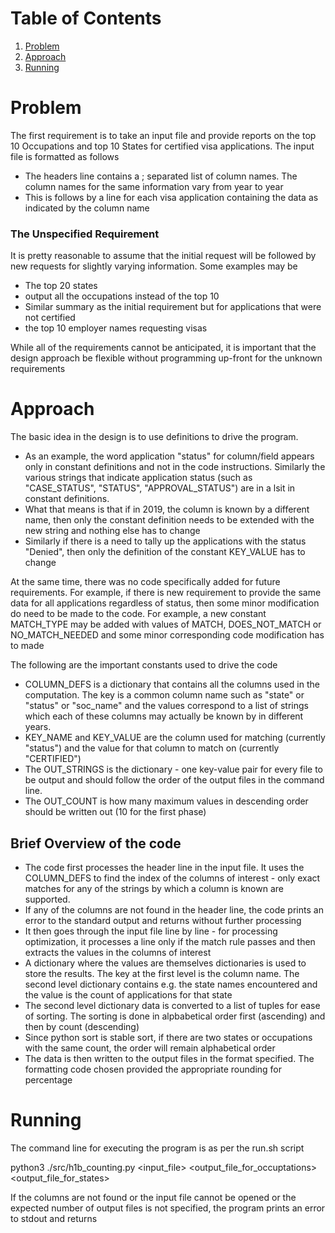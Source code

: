 # Table of Contents
1. [Problem](README.md#problem)
2. [Approach](README.md#approach)
3. [Running](README.md#running)

# Problem

The first requirement is to take an input file and provide reports on the top 10 Occupations and top 10 States for certified visa applications. The input file is formatted as follows
* The headers line contains a ; separated list of column names. The column names for the same information vary from year to year
* This is follows by a line for each visa application containing the data as indicated by the column name

### The Unspecified Requirement

It is pretty reasonable to assume that the initial request will be followed by new requests for slightly varying information. Some examples may be
* The top 20 states
* output all the occupations instead of the top 10
* Similar summary as the initial requirement but for applications that were not certified
* the top 10 employer names requesting visas

While all of the requirements cannot be anticipated, it is important that the design approach be flexible without programming up-front for the unknown requirements


# Approach

The basic idea in the design is to use definitions to drive the program.
* As an example, the word application "status" for column/field appears only in constant definitions and not in the code instructions. Similarly the various strings that indicate application status (such as "CASE_STATUS", "STATUS", "APPROVAL_STATUS") are in a lsit in constant definitions.
* What that means is that if in 2019, the column is known by a different name, then only the constant definition needs to be extended with the new string and nothing else has to change
* Similarly if there is a need to tally up the applications with the status "Denied", then only the definition of the constant KEY_VALUE has to change

At the same time, there was no code specifically added for future requirements. For example, if there is new requirement to provide the same data for all applications regardless of status, then some minor modification do need to be made to the code. For example, a new constant MATCH_TYPE may be added with values of MATCH, DOES_NOT_MATCH or NO_MATCH_NEEDED and some minor corresponding code modification has to made

The following are the important constants used to drive the code

* COLUMN_DEFS is a dictionary that contains all the columns used in the computation. The key is a common column name such as "state" or "status" or "soc_name" and the values correspond to a list of strings which each of these columns may actually be known by in different years.
* KEY_NAME and KEY_VALUE are the column used for matching (currently "status") and the value for that column to match on (currently "CERTIFIED")
* The OUT_STRINGS is the dictionary - one key-value pair for every file to be output and should follow the order of the output files in the command line.
* The OUT_COUNT is how many maximum values in descending order should be written out (10 for the first phase)

## Brief Overview of the code

* The code first processes the header line in the input file. It uses the COLUMN_DEFS to find the index of the columns of interest - only exact matches for any of the strings by which a column is known are supported.
* If any of the columns are not found in the header line, the code prints an error to the standard output and returns without further processing
* It then goes through the input file line by line - for processing optimization, it processes a line only if the match rule passes and then extracts the values in the columns of interest
* A dictionary where the values are themselves dictionaries is used to store the results. The key at the first level is the column name. The second level dictionary contains e.g. the state names encountered and the value is the count of applications for that state
* The second level dictionary data is converted to a list of tuples for ease of sorting. The sorting is done in alpbabetical order first (ascending) and then by count (descending)
* Since python sort is stable sort, if there are two states or occupations with the same count, the order will remain alphabetical order
* The data is then written to the output files in the format specified. The formatting code chosen provided the appropriate rounding for percentage

# Running 

The command line for executing the program is as per the run.sh script

python3 ./src/h1b_counting.py <input_file> <output_file_for_occuptations> <output_file_for_states>

If the columns are not found or the input file cannot be opened or the expected number of output
files is not specified, the program prints an error to stdout and returns
